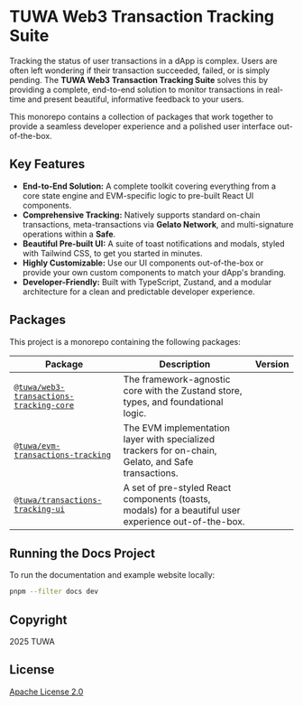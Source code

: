 # TUWA Web3 Transaction Tracking Suite

Tracking the status of user transactions in a dApp is complex. Users are often left wondering if their transaction succeeded, failed, or is simply pending. The **TUWA Web3 Transaction Tracking Suite** solves this by providing a complete, end-to-end solution to monitor transactions in real-time and present beautiful, informative feedback to your users.

This monorepo contains a collection of packages that work together to provide a seamless developer experience and a polished user interface out-of-the-box.

## Key Features

* **End-to-End Solution:** A complete toolkit covering everything from a core state engine and EVM-specific logic to pre-built React UI components.
* **Comprehensive Tracking:** Natively supports standard on-chain transactions, meta-transactions via **Gelato Network**, and multi-signature operations within a **Safe**.
* **Beautiful Pre-built UI:** A suite of toast notifications and modals, styled with Tailwind CSS, to get you started in minutes.
* **Highly Customizable:** Use our UI components out-of-the-box or provide your own custom components to match your dApp's branding.
* **Developer-Friendly:** Built with TypeScript, Zustand, and a modular architecture for a clean and predictable developer experience.

## Packages

This project is a monorepo containing the following packages:

| Package                                                                                  | Description                                                                                             | Version                                                                                                                              |
| ---------------------------------------------------------------------------------------- | -------------------------------------------------------------------------------------------------------- | ------------------------------------------------------------------------------------------------------------------------------------ |
| [`@tuwa/web3-transactions-tracking-core`](./packages/web3-transactions-tracking-core)     | The framework-agnostic core with the Zustand store, types, and foundational logic.                     | [](https://www.npmjs.com/package/%40tuwa/web3-transactions-tracking-core)         |
| [`@tuwa/evm-transactions-tracking`](./packages/evm-transactions-tracking)                 | The EVM implementation layer with specialized trackers for on-chain, Gelato, and Safe transactions.      | [](https://www.npmjs.com/package/%40tuwa/evm-transactions-tracking)             |
| [`@tuwa/transactions-tracking-ui`](./packages/transactions-tracking-ui)                   | A set of pre-styled React components (toasts, modals) for a beautiful user experience out-of-the-box. | [](https://www.npmjs.com/package/%40tuwa/transactions-tracking-ui)                 |

## Running the Docs Project

To run the documentation and example website locally:

```bash
pnpm --filter docs dev
```

## Copyright

2025 TUWA

## License

[Apache License 2.0](./LICENSE)